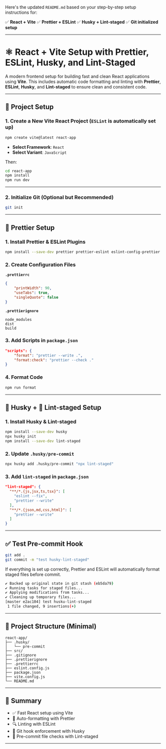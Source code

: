 Here's the updated `README.md` based on your step-by-step setup instructions for:

✅ **React + Vite**
✅ **Prettier + ESLint**
✅ **Husky + Lint-staged**
✅ **Git initialized setup**

---

# ⚛️ React + Vite Setup with Prettier, ESLint, Husky, and Lint-Staged

A modern frontend setup for building fast and clean React applications using **Vite**. This includes automatic code formatting and linting with **Prettier**, **ESLint**, **Husky**, and **Lint-staged** to ensure clean and consistent code.

---

## 🚀 Project Setup

### 1. Create a New Vite React Project (`ESLint` is automatically set up)

```bash
npm create vite@latest react-app
```

- **Select Framework**: `React`
- **Select Variant**: `JavaScript`

Then:

```bash
cd react-app
npm install
npm run dev
```

---

### 2. Initialize Git (Optional but Recommended)

```bash
git init
```

---

## 🧹 Prettier Setup

### 1. Install Prettier & ESLint Plugins

```bash
npm install --save-dev prettier prettier-eslint eslint-config-prettier eslint-plugin-prettier
```

### 2. Create Configuration Files

**`.prettierrc`**

```json
{
	"printWidth": 90,
	"useTabs": true,
	"singleQuote": false
}
```

**`.prettierignore`**

```
node_modules
dist
build
```

### 3. Add Scripts in `package.json`

```json
"scripts": {
    "format": "prettier --write .",
    "format:check": "prettier --check ."
}
```

### 4. Format Code

```bash
npm run format
```

---

## 🐶 Husky + 🧷 Lint-staged Setup

### 1. Install Husky & Lint-staged

```bash
npm install --save-dev husky
npx husky init
npm install --save-dev lint-staged
```

### 2. Update `.husky/pre-commit`

```bash
npx husky add .husky/pre-commit "npx lint-staged"
```

### 3. Add `lint-staged` in `package.json`

```json
"lint-staged": {
  "**/*.{js,jsx,ts,tsx}": [
    "eslint --fix",
    "prettier --write"
  ],
  "**/*.{json,md,css,html}": [
    "prettier --write"
  ]
}
```

---

## ✅ Test Pre-commit Hook

```bash
git add .
git commit -m "test husky-lint-staged"
```

If everything is set up correctly, Prettier and ESLint will automatically format staged files before commit.

```bash
✔ Backed up original state in git stash (eb5da79)
✔ Running tasks for staged files...
✔ Applying modifications from tasks...
✔ Cleaning up temporary files...
[master e2ac104] test husku-lint-staged
 1 file changed, 9 insertions(+)
```

---

## 📁 Project Structure (Minimal)

```
react-app/
├── .husky/
│   └── pre-commit
├── src/
├── .gitignore
├── .prettierignore
├── .prettierrc
├── eslint.config.js
├── package.json
├── vite.config.js
└── README.md
```

---

## 💬 Summary

- ✅ Fast React setup using Vite
- 🧼 Auto-formatting with Prettier
- 🔍 Linting with ESLint
- 🔐 Git hook enforcement with Husky
- 🎯 Pre-commit file checks with Lint-staged

---
